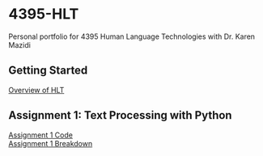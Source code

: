# 4395-HLT
Personal portfolio for 4395 Human Language Technologies with Dr. Karen Mazidi

## Getting Started

[Overview of HLT](https://github.com/AustinGirouard/4395-HLT/blob/main/Overview_of_NLP.pdf)

## Assignment 1: Text Processing with Python

[Assignment 1 Code](https://github.com/AustinGirouard/4395-HLT/blob/main/Assignment%201%20Files/main.py)  
[Assignment 1 Breakdown](https://github.com/AustinGirouard/4395-HLT/blob/main/Assignment%201%20Files/Assignment1_Overview.md)
